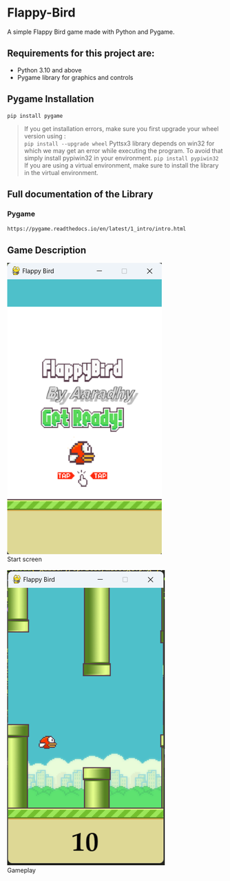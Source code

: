 # Flappy-Bird
A simple Flappy Bird game made with Python and Pygame. <br>

## Requirements for this project are:
+ Python 3.10 and above
+ Pygame library for graphics and controls

## Pygame Installation
    pip install pygame

> If you get installation errors, make sure you first upgrade your wheel version using :  
`pip install --upgrade wheel`
> Pyttsx3 library depends on win32 for which we may get an error while executing the program. To avoid that simply install pypiwin32 in your environment.
` pip install pypiwin32 `
> If you are using a virtual environment, make sure to install the library in the virtual environment.

## **Full documentation of the Library**
### Pygame
    https://pygame.readthedocs.io/en/latest/1_intro/intro.html

## Game Description
![Screenshot 2024-06-28 173434](gallery/Images/Home_Screen.png) 
<br>
Start screen
<br>
<br>
![Screenshot 2024-06-28 173514](gallery/Images/Game.png)
<br>
Gameplay
